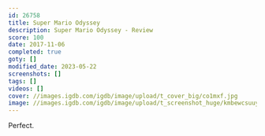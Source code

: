 ```yaml
---
id: 26758
title: Super Mario Odyssey
description: Super Mario Odyssey - Review
score: 100
date: 2017-11-06
completed: true
goty: []
modified_date: 2023-05-22
screenshots: []
tags: []
videos: []
cover: //images.igdb.com/igdb/image/upload/t_cover_big/co1mxf.jpg
image: //images.igdb.com/igdb/image/upload/t_screenshot_huge/kmbewcsuuytnsxvemltw.jpg
---
```

Perfect.
